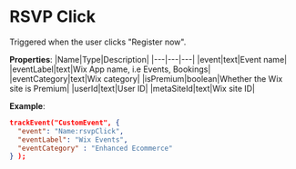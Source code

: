 # RSVP Click

Triggered when the user clicks "Register now".

**Properties**:
|Name|Type|Description|
|---|---|---|
|event|text|Event name|
|eventLabel|text|Wix App name, i.e Events, Bookings|
|eventCategory|text|Wix category|
|isPremium|boolean|Whether the Wix site is Premium|
|userId|text|User ID|
|metaSiteId|text|Wix site ID|

**Example**:
```JSON
trackEvent("CustomEvent", {
  "event": "Name:rsvpClick",
  "eventLabel": "Wix Events",
  "eventCategory" : "Enhanced Ecommerce"
} );
```
